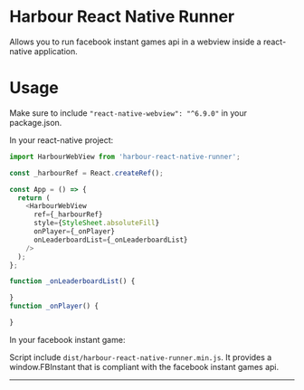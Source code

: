 # Harbour React Native Runner

Allows you to run facebook instant games api in a webview inside a
react-native application.

# Usage

Make sure to include `"react-native-webview": "^6.9.0"` in your package.json.

In your react-native project:

```js
import HarbourWebView from 'harbour-react-native-runner';

const _harbourRef = React.createRef();

const App = () => {
  return (
    <HarbourWebView
      ref={_harbourRef}
      style={StyleSheet.absoluteFill}
      onPlayer={_onPlayer}
      onLeaderboardList={_onLeaderboardList}
    />
  );
};

function _onLeaderboardList() {

}
function _onPlayer() {

}


```

In your facebook instant game:

Script include `dist/harbour-react-native-runner.min.js`.
It provides a window.FBInstant that is compliant with the facebook
instant games api.

-----
